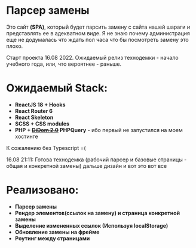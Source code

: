 # Парсер замены

Это сайт **(SPA)**, который будет парсить замену с сайта нашей шараги и представлять ее в адекватном виде.
Я не знаю почему администрация еще не додумалась что ждать пол часа что бы посмотреть замену это плохо.

Старт проекта 16.08 2022.
Ожидаемый релиз технодемки - начало учебного года, или, что вероятнее - раньше.

# Ожидаемый Stack:

- **ReactJS 18 + Hooks**
- **React Router 6**
- **React Skeleton**
- **SCSS + CSS modules**
- **PHP + ~~[DiDom 2.0](https://github.com/Imangazaliev/DiDOM)~~ PHPQuery** - ибо первый не запустился на моем хостинге

К сожалению без Typescript =(

16.08 21:11: Готова технодемка (рабочий парсер и базовые страницы - общая и конкретной замены)
дальше дизайн и вот это вот все

# Реализовано:

- **Парсер замены**
- **Рендер элементов(ссылок на замену) и страница конкретной замены**
- **Выделение измененных ссылок (Используя localStorage)**
- **Обновление замены на фрейме**
- **Роутинг между страницами**
